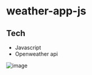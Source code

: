 # weather-app-js
## Tech
* Javascript
* Openweather api

![image](https://user-images.githubusercontent.com/57515987/129178991-896719d5-73a0-4e35-b47c-8e97a916b08c.png)

